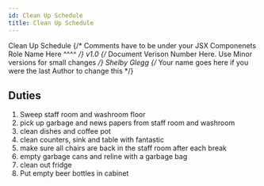 ```yaml
---
id: Clean Up Schedule
title: Clean Up Schedule
---
```


<span class="badge badge--primary">Clean Up Schedule</span>
{/* Comments have to be under your JSX Componenets
    Role Name Here ^^^^ */}
<span class="badge badge--secondary">v1.0</span>
{/* Document Verison Number Here. Use Minor versions for small changes */}
<span class="badge badge--success">Shelby Glegg</span>
{/* Your name goes here if you were the last Author to change this */}

## Duties  

1. Sweep staff room and washroom floor 
2. pick up garbage and news papers from staff room and washroom 
3. clean dishes and coffee pot 
4. clean counters, sink and table with fantastic 
5. make sure all chairs are back in the staff room after each break 
6. empty garbage cans and reline with a garbage bag 
7. clean out fridge 
8. Put empty beer bottles in cabinet  
    
